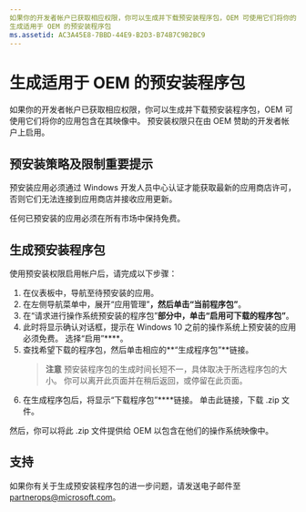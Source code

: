 ```yaml
---
如果你的开发者帐户已获取相应权限，你可以生成并下载预安装程序包，OEM 可使用它们将你的应用包含在其映像中。
生成适用于 OEM 的预安装程序包
ms.assetid: AC3A45E8-7BBD-44E9-B2D3-B74B7C9B2BC9
---
```


# 生成适用于 OEM 的预安装程序包


如果你的开发者帐户已获取相应权限，你可以生成并下载预安装程序包，OEM 可使用它们将你的应用包含在其映像中。 预安装权限只在由 OEM 赞助的开发者帐户上启用。

## 预安装策略及限制重要提示


预安装应用必须通过 Windows 开发人员中心认证才能获取最新的应用商店许可，否则它们无法连接到应用商店并接收应用更新。

任何已预安装的应用必须在所有市场中保持免费。

## 生成预安装程序包


使用预安装权限启用帐户后，请完成以下步骤：

1.  在仪表板中，导航至待预安装的应用。
2.  在左侧导航菜单中，展开“应用管理”****，然后单击“当前程序包”****。
3.  在“请求进行操作系统预安装的程序包”****部分中，单击“启用可下载的程序包”****。
4.  此时将显示确认对话框，提示在 Windows 10 之前的操作系统上预安装的应用必须免费。 选择“启用”****。
5.  查找希望下载的程序包，然后单击相应的**“生成程序包”**链接。
    > **注意** 预安装程序包的生成时间长短不一，具体取决于所选程序包的大小。 你可以离开此页面并在稍后返回，或停留在此页面。
6.  在生成程序包后，将显示“下载程序包”****链接。 单击此链接，下载 .zip 文件。

然后，你可以将此 .zip 文件提供给 OEM 以包含在他们的操作系统映像中。

## 支持


如果你有关于生成预安装程序包的进一步问题，请发送电子邮件至 <partnerops@microsoft.com>。

 

 






<!--HONumber=Mar16_HO1-->


